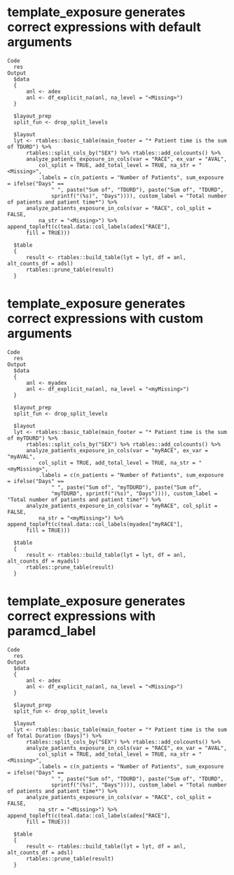 # template_exposure generates correct expressions with default arguments

    Code
      res
    Output
      $data
      {
          anl <- adex
          anl <- df_explicit_na(anl, na_level = "<Missing>")
      }
      
      $layout_prep
      split_fun <- drop_split_levels
      
      $layout
      lyt <- rtables::basic_table(main_footer = "* Patient time is the sum of TDURD") %>% 
          rtables::split_cols_by("SEX") %>% rtables::add_colcounts() %>% 
          analyze_patients_exposure_in_cols(var = "RACE", ex_var = "AVAL", 
              col_split = TRUE, add_total_level = TRUE, na_str = "<Missing>", 
              .labels = c(n_patients = "Number of Patients", sum_exposure = ifelse("Days" == 
                  " ", paste("Sum of", "TDURD"), paste("Sum of", "TDURD", 
                  sprintf("(%s)", "Days")))), custom_label = "Total number of patients and patient time*") %>% 
          analyze_patients_exposure_in_cols(var = "RACE", col_split = FALSE, 
              na_str = "<Missing>") %>% append_topleft(c(teal.data::col_labels(adex["RACE"], 
          fill = TRUE)))
      
      $table
      {
          result <- rtables::build_table(lyt = lyt, df = anl, alt_counts_df = adsl)
          rtables::prune_table(result)
      }
      

# template_exposure generates correct expressions with custom arguments

    Code
      res
    Output
      $data
      {
          anl <- myadex
          anl <- df_explicit_na(anl, na_level = "<myMissing>")
      }
      
      $layout_prep
      split_fun <- drop_split_levels
      
      $layout
      lyt <- rtables::basic_table(main_footer = "* Patient time is the sum of myTDURD") %>% 
          rtables::split_cols_by("SEX") %>% rtables::add_colcounts() %>% 
          analyze_patients_exposure_in_cols(var = "myRACE", ex_var = "myAVAL", 
              col_split = TRUE, add_total_level = TRUE, na_str = "<myMissing>", 
              .labels = c(n_patients = "Number of Patients", sum_exposure = ifelse("Days" == 
                  " ", paste("Sum of", "myTDURD"), paste("Sum of", 
                  "myTDURD", sprintf("(%s)", "Days")))), custom_label = "Total number of patients and patient time*") %>% 
          analyze_patients_exposure_in_cols(var = "myRACE", col_split = FALSE, 
              na_str = "<myMissing>") %>% append_topleft(c(teal.data::col_labels(myadex["myRACE"], 
          fill = TRUE)))
      
      $table
      {
          result <- rtables::build_table(lyt = lyt, df = anl, alt_counts_df = myadsl)
          rtables::prune_table(result)
      }
      

# template_exposure generates correct expressions with paramcd_label

    Code
      res
    Output
      $data
      {
          anl <- adex
          anl <- df_explicit_na(anl, na_level = "<Missing>")
      }
      
      $layout_prep
      split_fun <- drop_split_levels
      
      $layout
      lyt <- rtables::basic_table(main_footer = "* Patient time is the sum of Total Duration (Days)") %>% 
          rtables::split_cols_by("SEX") %>% rtables::add_colcounts() %>% 
          analyze_patients_exposure_in_cols(var = "RACE", ex_var = "AVAL", 
              col_split = TRUE, add_total_level = TRUE, na_str = "<Missing>", 
              .labels = c(n_patients = "Number of Patients", sum_exposure = ifelse("Days" == 
                  " ", paste("Sum of", "TDURD"), paste("Sum of", "TDURD", 
                  sprintf("(%s)", "Days")))), custom_label = "Total number of patients and patient time*") %>% 
          analyze_patients_exposure_in_cols(var = "RACE", col_split = FALSE, 
              na_str = "<Missing>") %>% append_topleft(c(teal.data::col_labels(adex["RACE"], 
          fill = TRUE)))
      
      $table
      {
          result <- rtables::build_table(lyt = lyt, df = anl, alt_counts_df = adsl)
          rtables::prune_table(result)
      }
      

